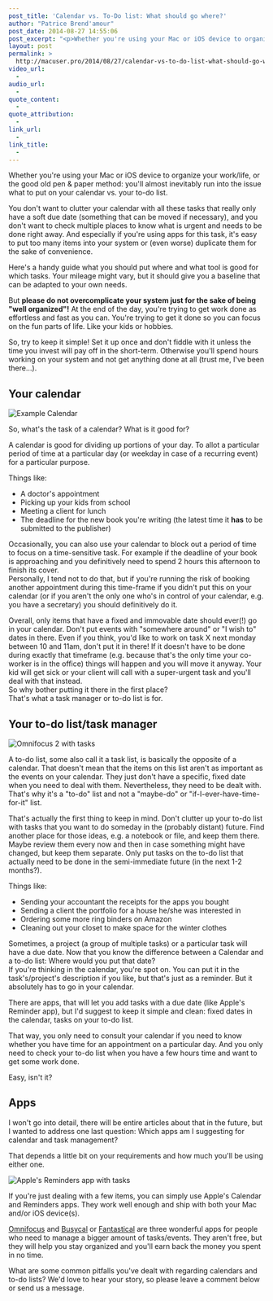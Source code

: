 ```yaml
---
post_title: 'Calendar vs. To-Do list: What should go where?'
author: "Patrice Brend'amour"
post_date: 2014-08-27 14:55:06
post_excerpt: "<p>Whether you're using your Mac or iOS device to organize your work/life, or the good old pen &amp; paper method: you'll almost inevitably run into the issue what to put on your calendar vs. your to-do list.&nbsp;</p>"
layout: post
permalink: >
  http://macuser.pro/2014/08/27/calendar-vs-to-do-list-what-should-go-where/
video_url:
  - 
audio_url:
  - 
quote_content:
  - 
quote_attribution:
  - 
link_url:
  - 
link_title:
  - 
---
```


Whether you're using your Mac or iOS device to organize your work/life, or the good old pen &amp; paper method: you'll almost inevitably run into the issue what to put on your calendar vs. your to-do list.

You don't want to clutter your calendar with all these tasks that really only have a soft due date (something that can be moved if necessary), and you don't want to check multiple places to know what is urgent and needs to be done right away. And especially if you're using apps for this task, it's easy to put too many items into your system or (even worse) duplicate them for the sake of convenience.

Here's a handy guide what you should put where and what tool is good for which tasks. Your mileage might vary, but it should give you a baseline that can be adapted to your own needs.

But <strong>please do not overcomplicate your system just for the sake of being "well organized"!</strong> At the end of the day, you're trying to get work done as effortless and fast as you can. You're trying to get it done so you can focus on the fun parts of life. Like your kids or hobbies.

So, try to keep it simple! Set it up once and don't fiddle with it unless the time you invest will pay off in the short-term. Otherwise you'll spend hours working on your system and not get anything done at all (trust me, I've been there...).

<h2>Your calendar</h2>

<img src="/wp-content/uploads/2014/08/calendar_sample.png" alt="Example Calendar" title="Calendar with events" />

So, what's the task of a calendar? What is it good for?

A calendar is good for dividing up portions of your day. To allot a particular period of time at a particular day (or weekday in case of a recurring event) for a particular purpose.

Things like:

<ul>
<li>A doctor's appointment</li>
<li>Picking up your kids from school</li>
<li>Meeting a client for lunch</li>
<li>The deadline for the new book you're writing (the latest time it <strong>has</strong> to be submitted to the publisher) </li>
</ul>

Occasionally, you can also use your calendar to block out a period of time to focus on a time-sensitive task.  For example if the deadline of your book is approaching and you definitively need to spend 2 hours this afternoon to finish its cover.<br />
Personally, I tend not to do that, but if you're running the risk of booking another appointment during this time-frame if you didn't put this on your calendar (or if you aren't the only one who's in control of your calendar, e.g. you have a secretary) you should definitively do it.

Overall, only items that have a fixed and immovable date should ever(!) go in your calendar. Don't put events with "somewhere around" or "I wish to" dates in there. Even if you think, you'd like to work on task X next monday between 10 and 11am, don't put it in there! If it doesn't have to be done during exactly that timeframe (e.g. because that's the only time your co-worker is in the office) things will happen and you will move it anyway. Your kid will get sick or your client will call with a super-urgent task and you'll deal with that instead.<br />
So why bother putting it there in the first place?<br />
That's what a task manager or to-do list is for.

<h2>Your to-do list/task manager</h2>

<img src="/wp-content/uploads/2014/08/omnifocus_sample.png" alt="Omnifocus 2 with tasks" title="Omnifocus 2 with tasks" />

A to-do list, some also call it a task list, is basically the opposite of a calendar. That doesn't mean that the items on this list aren't as important as the events on your calendar. They just don't have a specific, fixed date when you need to deal with them. Nevertheless, they need to be dealt with. That's why it's a "to-do" list and not a "maybe-do" or "if-I-ever-have-time-for-it" list.

That's actually the first thing to keep in mind. Don't clutter up your to-do list with tasks that you want to do someday in the (probably distant) future. Find another place for those ideas, e.g. a notebook or file, and keep them there. Maybe review them every now and then in case something might have changed, but keep them separate. Only put tasks on the to-do list that actually need to be done in the semi-immediate future (in the next 1-2 months?).

Things like:

<ul>
<li>Sending your accountant the receipts for the apps you bought</li>
<li>Sending a client the portfolio for a house he/she was interested in</li>
<li>Ordering some more ring binders on Amazon</li>
<li>Cleaning out your closet to make space for the winter clothes  </li>
</ul>

Sometimes, a project (a group of multiple tasks) or a particular task will have a due date. Now that you know the difference between a Calendar and a to-do list: Where would you put that date?<br />
If you're thinking in the calendar, you're spot on. You can put it in the task's/project's description if you like, but that's just as a reminder. But it absolutely has to go in your calendar.

There are apps, that will let you add tasks with a due date (like Apple's Reminder app), but I'd suggest to keep it simple and clean: fixed dates in the calendar, tasks on your to-do list.

That way, you only need to consult your calendar if you need to know whether you have time for an appointment on a particular day. And you only need to check your to-do list when you have a few hours time and want to get some work done.

Easy, isn't it?

<h2>Apps</h2>

I won't go into detail, there will be entire articles about that in the future, but I wanted to address one last question: Which apps am I suggesting for calendar and task management?

That depends a little bit on your requirements and how much you'll be using either one.

<img src="/wp-content/uploads/2014/08/reminders_sample.png" alt="Apple's Reminders app with tasks" title="Apple's Reminders app with tasks" />

If you're just dealing with a few items, you can simply use Apple's Calendar and Reminders apps. They work well enough and ship with both your Mac and/or iOS device(s).

<a href="http://www.omnigroup.com/omnifocus/">Omnifocus</a> and <a href="http://www.busymac.com/busycal/">Busycal</a> or <a href="https://flexibits.com/fantastical">Fantastical</a> are three wonderful apps for people who need to manage a bigger amount of tasks/events. They aren't free, but they will help you stay organized and you'll earn back the money you spent in no time.

What are some common pitfalls you've dealt with regarding calendars and to-do lists? We'd love to hear your story, so please leave a comment below or send us a message.